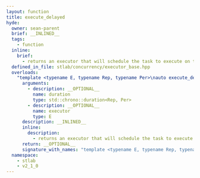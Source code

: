 ```yaml
---
layout: function
title: execute_delayed
hyde:
  owner: sean-parent
  brief: __INLINED__
  tags:
    - function
  inline:
    brief:
      - returns an executor that will schedule the task to execute on the provided executor duration after it is invoked
  defined_in_file: stlab/concurrency/executor_base.hpp
  overloads:
    "template <typename E, typename Rep, typename Per>\nauto execute_delayed(std::chrono::duration<Rep, Per>, E)":
      arguments:
        - description: __OPTIONAL__
          name: duration
          type: std::chrono::duration<Rep, Per>
        - description: __OPTIONAL__
          name: executor
          type: E
      description: __INLINED__
      inline:
        description:
          - returns an executor that will schedule the task to execute on the provided executor duration after it is invoked
      return: __OPTIONAL__
      signature_with_names: "template <typename E, typename Rep, typename Per>\nauto execute_delayed(std::chrono::duration<Rep, Per> duration, E executor)"
  namespace:
    - stlab
    - v2_1_0
---
```

